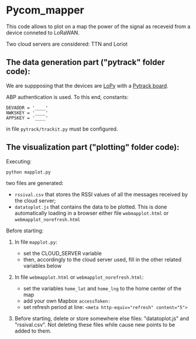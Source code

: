 # Pycom_mapper

This code allows to plot on a map the power of the signal as receveid from a device conneted to LoRaWAN.

Two cloud servers are considered: TTN and Loriot


## The data generation part ("pytrack" folder code):

We are suppposing that the devices are [LoPy](https://pycom.io/product/lopy4/) with a [Pytrack board](https://pycom.io/product/pytrack/).

ABP authentication is used. To this end, constants:
```
DEVADDR = '____'
NWKSKEY = '____'
APPSKEY = '____'
```

in file `pytrack/trackit.py`  must be configured.



## The visualization part ("plotting" folder code):

Executing:
```
python mapplot.py
```

two files are generated:
* `rssival.csv` that stores the RSSI values of all the messages received by the cloud server;
* `datatoplot.js` that contains the data to be plotted. This is done automatically loading in a browser either file `webmapplot.html` or `webmapplot_norefresh.html` 

Before starting:

1) In file `mapplot.py`:
	- set the CLOUD_SERVER variable
	- then, accordingly to the cloud server used, fill in the other related variables below

2) In file `webmapplot.html` or `webmapplot_norefresh.html`:
	- set the variables `home_lat` and `home_lng` to the home center of the map
	- add your own Mapbox `accessToken:`
	- set refresh period at line: 	`<meta http-equiv="refresh" content="5">`

3) Before starting, delete or store somewhere else files: "datatoplot.js" and "rssival.csv".
Not deleting these files while cause new points to be added to them.
